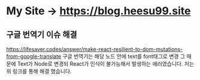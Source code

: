 # My Site -> https://blog.heesu99.site


## 구글 번역기 이슈 해결 
https://lifesaver.codes/answer/make-react-resilient-to-dom-mutations-from-google-translate
구글 번역기는 해당 노드 안에 text를 font태그로 변경
그 때문에 Text가 Node로 변경되 React가 인식이 불가능해서 발생하는 에러였습니다.
저는 위 링크를 통해 해결 했습니다.